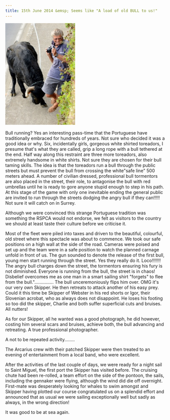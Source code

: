 ```yaml
---
title: 15th June 2014 &emsp; Seems like "A load of old BULL to us!"
---
```

<img class="medium-img" src="/img/bull.jpg" />

Bull running? Yes an interesting pass-time that the Portuguese have
traditionally embraced for hundreds of years.  Not sure who decided it was a
good idea or why.  Six, incidentally girls, gorgeous white shirted toreadors, I
presume that's what they are called, grip a long rope with a bull tethered at
the end.  Half way along this restraint are three more toreadors, also
extremely handsome in white shirts.  Not sure they are chosen for their bull
taming skills.  The idea is that the toreadors run a bull through the public
streets but must prevent the bull from crossing the white"safe line" 500 meters
ahead.  A number of civilian dressed, professional bull tormentors are also
placed in the street, their role, to antagonise the bull with red umbrellas
until he is ready to gore anyone stupid enough to step in his path.  At this
stage of the game with only one inevitable ending the general public are
invited to run through the streets dodging the angry bull if they can!!!!!  Not
sure it will catch on in Surrey.

Although we were convinced this strange Portuguese tradition was something the
RSPCA would not endorse, we felt as visitors to the country we should at least
taste their culture before we criticise it.

Most of the fleet were piled into taxes and driven to the beautiful, colourful,
old street where this spectacle was about to commence.  We took our safe
positions on a high wall at the side of the road.  Cameras were poised and set
up and the team were in a safe position to watch the planned carnage unfold in
front of us.  The gun sounded to denote the release of the first bull, young
men start running through the street.  Yes they really do it.  Loco!!!!!!!  The
angry bull charges down the street, the tormentors ensuring his fury is not
diminished. Everyone is running from the bull, the street is in chaos!
Disbelief overcomes me as one man in a smart sailing shirt "forgets" to flee
from the bull."............... The bull unceremoniously flips him over.  OMG
it's our very own Skipper.  He then retreats to attack another of his easy
prey.  Could it this time be Skipper of Webster in his red shorts or Igor,
their Slovenian acrobat, who as always does not disappoint.  He loses his
footing so too did the skipper, Charlie and both suffer superficial cuts and
bruises.  All nutters!

As for our Skipper, all he wanted was a good photograph, he did however,
costing him several scars and bruises, achieve both, the bull advancing and
retreating.  A true professional photographer.

A not to be repeated activity........

The Arcarius crew with their patched Skipper were then treated to an evening of
entertainment from a local band, who were excellent.

After the activities of the last couple of days, we were ready for a night sail
to Saint Miguel, the first port the Skipper has visited before. The cruising
chute had been re-rolled, a team effort on the side of the pontoon, the sails,
including the gennaker were flying, although the wind did die off overnight.
First-mate was desperately looking for whales to swim amongst and Skipper
having plotted our course congratulated us on a splendid effort and announced
that as usual we were sailing exceptionally well but sadly as always, in the
wrong direction!

It was good to be at sea again.
